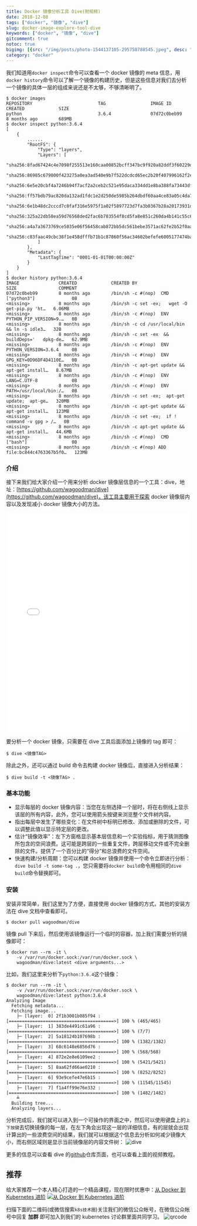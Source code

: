 ```yaml
---
title: Docker 镜像分析工具 Dive(附视频)
date: 2018-12-08
tags: ["docker", "镜像", "dive"]
slug: docker-image-explore-tool-dive
keywords: ["docker", "镜像", "dive"]
gitcomment: true
notoc: true
bigimg: [{src: "/img/posts/photo-1544137105-295758788545.jpeg", desc: "Monte Due Mani, Italy"}]
category: "docker"
---
```


我们知道用`docker inspect`命令可以查看一个 docker 镜像的 meta 信息，用`docker history`命令可以了解一个镜像的构建历史，但是这些信息对我们去分析一个镜像的具体一层的组成来说还是不太够，不够清晰明了。

<!--more-->

```shell
$ docker images
REPOSITORY                         TAG                 IMAGE ID            CREATED             SIZE
python                             3.6.4               07d72c0beb99        8 months ago        689MB
$ docker inspect python:3.6.4
[
    {
        ......
        "RootFS": {
            "Type": "layers",
            "Layers": [
                "sha256:8fad67424c4e7098f255513e160caa00852bcff347bc9f920a82ddf3f60229de",
                "sha256:86985c679800f423275a0ea3ad540e9b7f522dcdcd65ec2b20f407996162f2e0",
                "sha256:6e5e20cbf4a7246b94f7acf2a2ceb2c521e95daca334dd1e8ba388fa73443dfe",
                "sha256:ff57bdb79ac820da132ad1fdc1e2d250de5985b264dbdf60aa4ce83a05c4da75",
                "sha256:6e1b48dc2cccd7c0faf316e5975f1a02f5897723d7fa3b0367b28a20173931d6",
                "sha256:325a22db58ea59d76568ded2fac6b783554f8cd5fa8e851c260da4b141c55c6c",
                "sha256:a4a7a3673769ce5035e06f56458cab872bb5dc561bebe3571ac62fe2b52f0aaf",
                "sha256:c83faac49cbc38f1e458dfffb71b1c87860f56ac34602befefe6005177474ba3"
            ]
        },
        "Metadata": {
            "LastTagTime": "0001-01-01T00:00:00Z"
        }
    }
]
$ docker history python:3.6.4
IMAGE               CREATED             CREATED BY                                      SIZE                COMMENT
07d72c0beb99        8 months ago        /bin/sh -c #(nop)  CMD ["python3"]              0B
<missing>           8 months ago        /bin/sh -c set -ex;   wget -O get-pip.py 'ht…   6.06MB
<missing>           8 months ago        /bin/sh -c #(nop)  ENV PYTHON_PIP_VERSION=9.…   0B
<missing>           8 months ago        /bin/sh -c cd /usr/local/bin  && ln -s idle3…   32B
<missing>           8 months ago        /bin/sh -c set -ex  && buildDeps='   dpkg-de…   62.9MB
<missing>           8 months ago        /bin/sh -c #(nop)  ENV PYTHON_VERSION=3.6.4     0B
<missing>           8 months ago        /bin/sh -c #(nop)  ENV GPG_KEY=0D96DF4D4110E…   0B
<missing>           8 months ago        /bin/sh -c apt-get update && apt-get install…   8.67MB
<missing>           8 months ago        /bin/sh -c #(nop)  ENV LANG=C.UTF-8             0B
<missing>           8 months ago        /bin/sh -c #(nop)  ENV PATH=/usr/local/bin:/…   0B
<missing>           8 months ago        /bin/sh -c set -ex;  apt-get update;  apt-ge…   320MB
<missing>           8 months ago        /bin/sh -c apt-get update && apt-get install…   123MB
<missing>           8 months ago        /bin/sh -c set -ex;  if ! command -v gpg > /…   0B
<missing>           8 months ago        /bin/sh -c apt-get update && apt-get install…   44.6MB
<missing>           8 months ago        /bin/sh -c #(nop)  CMD ["bash"]                 0B
<missing>           8 months ago        /bin/sh -c #(nop) ADD file:bc844c4763367b5f0…   123MB
```

### 介绍
接下来我们给大家介绍一个用来分析 docker 镜像层信息的一个工具：dive，地址：[https://github.com/wagoodman/dive](https://github.com/wagoodman/dive)，该工具主要用于探索 docker 镜像层内容以及发现减小 docker 镜像大小的方法。

<iframe src="//player.bilibili.com/player.html?aid=37644304&cid=66182617&page=1" scrolling="no" border="0" frameborder="no" framespacing="0" allowfullscreen="true" style="width: 800px; height: 600px; max-width: 100%"></iframe>

要分析一个 docker 镜像，只需要在 dive 工具后面添加上镜像的 tag 即可：
```shell
$ dive <镜像TAG>
```

除此之外，还可以通过 build 命令去构建 docker 镜像后，直接进入分析结果：
```shell
$ dive build -t <镜像TAG> .
```

### 基本功能
* 显示每层的 docker 镜像内容：当您在左侧选择一个层时，将在右侧线上显示该层的所有内容，此外，您可以使用箭头按键来浏览整个文件树内容。
* 指出每层中发生了哪些变化：在文件树中标明已修改、添加或删除的文件，可以调整此值以显示特定层的更改。
* 估计“镜像效率”：左下方窗格显示基本层信息和一个实验指标，用于猜测图像所包含的空间浪费。这可能是跨层的一些重复文件，跨层移动文件或不完全删除的文件。提供了一个百分比的“得分”和总浪费的文件空间。
* 快速构建/分析周期：您可以构建 docker 镜像并使用一个命令立即进行分析：`dive build -t some-tag .`，您只需要将`docker build`命令用相同的`dive build`命令替换即可。

### 安装
安装非常简单，我们这里为了方便，直接使用 docker 镜像的方式，其他的安装方法在 dive 文档中查看即可。
```shell
$ docker pull wagoodman/dive
```

镜像 pull 下来后，然后使用该镜像运行一个临时的容器，加上我们需要分析的镜像即可：
```shell
$ docker run --rm -it \
    -v /var/run/docker.sock:/var/run/docker.sock \
    wagoodman/dive:latest <dive arguments...>
```

比如，我们这里来分析下`python:3.6.4`这个镜像：
```shell
$ docker run --rm -it \
    -v /var/run/docker.sock:/var/run/docker.sock \
    wagoodman/dive:latest python:3.6.4
Analyzing Image
  Fetching metadata...
  Fetching image...
    ├─ [layer:  0] 2f1b3001b085f94 : [========================================>] 100 % (465/465)
    ├─ [layer:  1] 383de4491c61a96 : [========================================>] 100 % (7/7)
    ├─ [layer:  2] 5a18124b107698b : [========================================>] 100 % (1382/1382)
    ├─ [layer:  3] 68c6148e6856d76 : [========================================>] 100 % (568/568)
    ├─ [layer:  4] 872e2e8e6109ee2 : [========================================>] 100 % (5421/5421)
    ├─ [layer:  5] 8aa62fd66ae0210 : [========================================>] 100 % (8252/8252)
    ├─ [layer:  6] 93e9cefe47e6b15 : [========================================>] 100 % (11545/11545)
    ├─ [layer:  7] f1a4ff99e76e332 : [========================================>] 100 % (1482/1482)
    ╧
  Building tree...
  Analyzing layers...
```

分析完成后，我们就可以进入到一个可操作的界面之中，然后可以使用键盘上的`上下按键`去切换镜像的每一层，在左下角会出现这一层的详细信息，有的层就会出现计算出的一些浪费空间的结果，我们就可以根据这个信息去分析如何减少镜像大小，而右侧区域则是显示当前镜像层的内容文件树：
![dive](/img/posts/dive.png)

更多的信息可以查看 dive 的[github](https://github.com/wagoodman/dive)仓库页面，也可以查看上面的视频教程。

## 推荐
给大家推荐一个本人精心打造的一个精品课程，现在限时优惠中：[从 Docker 到 Kubernetes 进阶](https://youdianzhishi.com/course/6n8xd6/)
[![从 Docker 到 Kubernetes 进阶](http://sdn.haimaxy.com/covers/2018/4/21/c4082e0f09c746aa848279a2567cffed.png)](https://youdianzhishi.com/course/6n8xd6/)

扫描下面的二维码(或微信搜索`k8s技术圈`)关注我们的微信公众帐号，在微信公众帐号中回复 **加群** 即可加入到我们的 kubernetes 讨论群里面共同学习。
![qrcode](/img/posts/qrcode_for_gh_d6dd87b6ceb4_430.jpg)
